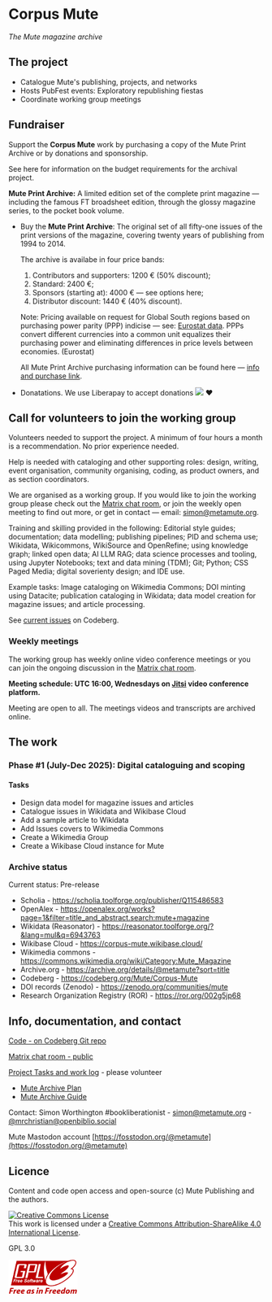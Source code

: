 # Corpus Mute

_The Mute magazine archive_

## The project

  - Catalogue Mute's publishing, projects, and networks
  - Hosts PubFest events: Exploratory republishing fiestas
  - Coordinate working group meetings

## Fundraiser

Support the **Corpus Mute** work by purchasing a copy of the Mute Print Archive or by donations and sponsorship.

See here for information on the budget requirements for the archival project.

**Mute Print Archive:** A limited edition set of the complete print magazine — including the famous FT broadsheet edition, through the glossy magazine series, to the pocket book volume.

  - Buy the **Mute Print Archive**: The original set of all fifty-one issues of the print versions of the magazine, covering twenty years of publishing from 1994 to 2014.
  
    The archive is availabe in four price bands:

      1. Contributors and supporters: 1200 € (50% discount);
      2. Standard: 2400 €;
      3. Sponsors (starting at): 4000 € — see options here;
      4. Distributor discount: 1440 € (40% discount).

    Note: Pricing available on request for Global South regions based on purchasing power parity (PPP) indicise — see: [Eurostat data](https://ec.europa.eu/eurostat/statistics-explained/index.php?oldid=670267). PPPs convert different currencies into a common unit equalizes their purchasing power and eliminating differences in price levels between economies. (Eurostat)

    All Mute Print Archive purchasing information can be found here — [info and purchase link](https://archive.metamute.org/product/mute-magazine-print-archive/).
         
  - Donatations. We use Liberapay to accept donations <img src="https://img.shields.io/liberapay/goal/Mute.svg?logo=liberapay"> ❤ 

## Call for volunteers to join the working group

Volunteers needed to support the project. A minimum of four hours a month is a recommendation. No prior experience needed. 

Help is needed with cataloging and other supporting roles: design, writing, event organisation, community organising, coding, as product owners, and as section coordinators.

We are organised as a working group. If you would like to join the working group please check out the [Matrix chat room](https://matrix.to/#/!vwnrbVJtXLkdKAuMCt:matrix.org?via=matrix.org), or join the weekly open meeting to find out more, or get in contact — email: simon@metamute.org.

Training and skilling provided in the following: Editorial style guides; documentation; data modelling; publishing pipelines; PID and schema use; Wikidata, Wikicommons, WikiSource and OpenRefine; using knowledge graph; linked open data; AI LLM RAG; data science processes and tooling, using Jupyter Notebooks; text and data mining (TDM); Git; Python; CSS Paged Media; digital soverienty design; and IDE use.

Example tasks: Image cataloging on Wikimedia Commons; DOI minting using Datacite; publication cataloging in Wikidata; data model creation for magazine issues; and article processing.

See [current issues](https://codeberg.org/Mute/Corpus-Mute/issues) on Codeberg.

### Weekly meetings

The working group has weekly online video conference meetings or you can join the ongoing discussion in the [Matrix chat room](https://matrix.to/#/!vwnrbVJtXLkdKAuMCt:matrix.org?via=matrix.org).

__Meeting schedule: UTC 16:00, Wednesdays on [Jitsi](https://meet.jit.si/CorpusMute-WorkingGroup) video conference platform.__

Meeting are open to all. The meetings videos and transcripts are archived online.

## The work

### Phase #1 (July-Dec 2025): Digital cataloguing and scoping

#### Tasks

  - Design data model for magazine issues and articles
  - Catalogue issues in Wikidata and Wikibase Cloud
  - Add a sample article to Wikidata
  - Add Issues covers to Wikimedia Commons
  - Create a Wikimedia Group
  - Create a Wikibase Cloud instance for Mute

### Archive status

Current status: Pre-release

  - Scholia - https://scholia.toolforge.org/publisher/Q115486583
  - OpenAlex - https://openalex.org/works?page=1&filter=title_and_abstract.search:mute+magazine
  - Wikidata (Reasonator) - https://reasonator.toolforge.org/?&lang=mul&q=6943763
  - Wikibase Cloud - https://corpus-mute.wikibase.cloud/
  - Wikimedia commons - https://commons.wikimedia.org/wiki/Category:Mute_Magazine
  - Archive.org - https://archive.org/details/@metamute?sort=title
  - Codeberg - https://codeberg.org/Mute/Corpus-Mute
  - DOI records (Zenodo) - https://zenodo.org/communities/mute
  - Research Organization Registry (ROR) - https://ror.org/002g5jp68

## Info, documentation, and contact

[Code - on Codeberg Git repo](https://codeberg.org/Mute/Corpus-Mute)

[Matrix chat room - public](https://matrix.to/#/!vwnrbVJtXLkdKAuMCt:matrix.org?via=matrix.org)

[Project Tasks and work log](https://codeberg.org/Mute/Corpus-Mute/issues) - please volunteer

  * [Mute Archive Plan](https://codeberg.org/Mute/Corpus-Mute/issues)
  * [Mute Archive Guide](https://codeberg.org/Mute/Corpus-Mute/issues)

Contact: Simon Worthington #bookliberationist - simon@metamute.org - [@mrchristian@openbiblio.social](https://openbiblio.social/@mrchristian) 

Mute Mastodon account [https://fosstodon.org/@metamute](https://fosstodon.org/@metamute)


## Licence

Content and code open access and open-source (c) Mute Publishing and the authors.

<a rel="license" href="http://creativecommons.org/licenses/by-sa/4.0/"><img alt="Creative Commons License" style="border-width:0" src="https://i.creativecommons.org/l/by-sa/4.0/88x31.png" /></a><br />This work is licensed under a <a rel="license" href="http://creativecommons.org/licenses/by-sa/4.0/">Creative Commons Attribution-ShareAlike 4.0 International License</a>.

GPL 3.0

![GPL 3.0](https://raw.githubusercontent.com/Mute-Publishing/Mute-Magazine-Pilot-00-1994/main/assets/gplv3-with-text-136x68.png "GPL 3.0")


